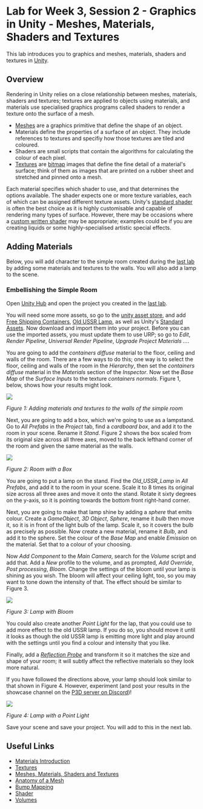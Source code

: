# Lab for Week 3, Session 2 - Graphics in Unity - Meshes, Materials, Shaders and Textures  

This lab introduces you to graphics and meshes, materials, shaders and textures in [Unity](https://unity.com/).

## Overview

Rendering in Unity relies on a close relationship between meshes, materials, shaders and textures; textures are applied to objects using materials, and materials use specialised graphics programs called shaders to render a texture onto the surface of a mesh.

+ [Meshes](https://docs.unity3d.com/Manual/AnatomyofaMesh.html) are a graphics primitive that define the shape of an object.
+ Materials define the properties of a surface of an object. They include references to textures and specifiy how those textures are tiled and coloured.
+ Shaders are small scripts that contain the algorithms for calculating the colour of each pixel.
+ [Textures](https://docs.unity3d.com/Manual/Textures.html) are [bitmap](https://en.wikipedia.org/wiki/Bitmap) images that define the fine detail of a material's surface; think of them as images that are printed on a rubber sheet and stretched and pinned onto a mesh.

Each material specifies which shader to use, and that determines the options available. The shader expects one or more texture variables, each of which can be assigned different texture assets. Unity's [standard shader](https://docs.unity3d.com/Manual/shader-StandardShader.html) is often the best choice as it is highly customisable and capable of rendering many types of surface. However, there may be occasions where a [custom written shader](https://docs.unity3d.com/Manual/ShadersOverview.html) may be appropriate; examples could be if you are creating liquids or some highly-specialised artistic special effects.

## Adding Materials

Below, you will add character to the simple room created during the [last lab](./week1Session2.md) by adding some materials and textures to the walls. You will also add a lamp to the scene.

### Embellishing the Simple Room

Open [Unity Hub](https://docs.unity3d.com/Manual/GettingStartedUnityHub.html) and open the project you created in the [last lab](./week1Session2.md).

You will need some more assets, so go to the [unity asset store](https://assetstore.unity.com/), and add [Free Shipping Containers](https://assetstore.unity.com/packages/3d/environments/industrial/free-shipping-containers-18315), [Old USSR Lamp](https://assetstore.unity.com/packages/3d/props/electronics/old-ussr-lamp-110400), as well as Unity's [Standard Assets](https://assetstore.unity.com/packages/essentials/asset-packs/standard-assets-for-unity-2018-4-32351).  Now download and import them into your project. Before you can use the imported assets, you must update them to use URP; so go to _Edit_, _Render Pipeline_, _Universal Render Pipeline_, _Upgrade Project Materials ..._.

You are going to add the _containers diffuse_ material to the floor, ceiling and walls of the room. There are a few ways to do this; one way is to select the floor, ceiling and walls of the room in the _Hierarchy_, then set the _containers diffuse_ material in the _Materials_ section of the _Inspector_. Now set the _Base Map_ of the _Surface Inputs_ to the texture _containers normals_. Figure 1, below, shows how your results might look.

![](./images/shippingContainer.png)

_Figure 1: Adding materials and textures to the walls of the simple room_

Next, you are going to add a box, which we're going to use as a lampstand. Go to _All Prefabs_ in the _Project_ tab, find a _cardboard box_, and add it to the room in your scene. Rename it _Stand_. Figure 2 shows the box scaled from its original size across all three axes, moved to the back lefthand corner of the room and given the same material as the walls.

![](./images/shippingContainerBox.png)

_Figure 2: Room with a Box_

You are going to put a lamp on the stand. Find the _Old_USSR_Lamp_ in _All Prefabs_, and add it to the room in your scene. Scale it to 8 times its original size across all three axes and move it onto the stand. Rotate it sixty degrees on the y-axis, so it is pointing towards the bottom front right-hand corner.

Next, you are going to make that lamp shine by adding a _sphere_ that emits colour. Create a _GameObject_, _3D Object_, _Sphere_, rename it _bulb_ then move it, so it is in front of the light bulb of the lamp. Scale it, so it covers the bulb as precisely as possible. Now create a new material, rename it _Bulb_, and add it to the sphere. Set the colour of the _Base Map_ and enable _Emission_ on the material. Set that to a colour of your choosing.

Now _Add Component_ to the _Main Camera_, search for the _Volume_ script and add that. Add a _New_ profile to the volume, and as prompted, _Add Override_, _Post processing_, _Bloom_. Change the settings of the bloom until your lamp is shining as you wish. The bloom will affect your ceiling light, too, so you may want to tone down the intensity of that. The effect should be similar to Figure 3.

![](./images/lampWithBloom.png)

_Figure 3: Lamp with Bloom_

You could also create another _Point Light_ for the lap, that you could use to add more effect to the old USSR lamp. If you do so, you should move it until it looks as though the old USSR lamp is emitting more light and play around with the settings until you find a colour and intensity that you like.

Finally, add a [_Reflection Probe_](https://docs.unity3d.com/Manual/class-ReflectionProbe.html) and transform it so it matches the size and shape of your room; it will subtly affect the reflective materials so they look more natural.

If you have followed the directions above, your lamp should look similar to that shown in Figure 4. However, experiment (and post your results in the showcase channel on the [P3D server on Discord](https://discord.gg/tFKeyyyp))!

![](./images/lampWithLight.png)

_Figure 4: Lamp with a Point Light_

Save your scene and save your project. You will add to this in the next lab.

## Useful Links

+ [Materials Introduction](https://docs.unity3d.com/Manual/materials-introduction.html)
+ [Textures](https://docs.unity3d.com/Manual/Textures.html)
+ [Meshes, Materials, Shaders and Textures](https://docs.unity3d.com/Manual/Shaders.html)
+ [Anatomy of a Mesh](https://docs.unity3d.com/Manual/AnatomyofaMesh.html)
+ [Bump Mapping](https://docs.unity3d.com/Manual/StandardShaderMaterialParameterNormalMap.html)
+ [Shader](https://en.wikipedia.org/wiki/Shader)
+ [Volumes](https://docs.unity3d.com/Packages/com.unity.render-pipelines.high-definition@10.6/manual/Volumes.html)
